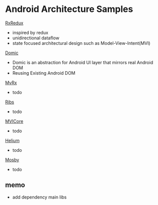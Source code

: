 # Android Architecture Samples

[RxRedux](https://github.com/freeletics/RxRedux)
- inspired by redux
- unidirectional dataflow
- state focused architectural design such as Model-View-Intent(MVI)

[Domic](https://github.com/lyft/domic)
- Domic is an abstraction for Android UI layer that mirrors real Android DOM
- Reusing Existing Android DOM

[MvRx](https://github.com/airbnb/MvRx/)
- todo

[Ribs](https://github.com/uber/RIBs)
- todo

[MVICore](https://github.com/badoo/MVICore)
- todo

[Helium](https://github.com/joaquim-verges/Helium)
- todo

[Mosby](https://github.com/sockeqwe/mosby)
- todo

## memo

- add dependency main libs
